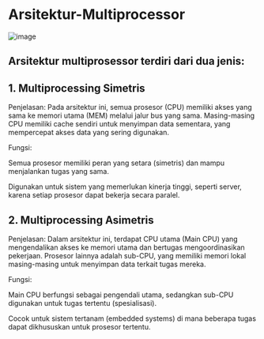 # Arsitektur-Multiprocessor
![image](https://github.com/user-attachments/assets/9d4280d0-9c48-4181-8bd7-6496e3e04990)
## Arsitektur multiprosessor terdiri dari dua jenis:
## 1. Multiprocessing Simetris
Penjelasan: Pada arsitektur ini, semua prosesor (CPU) memiliki akses yang sama ke memori utama (MEM) melalui jalur bus yang sama. Masing-masing CPU memiliki cache sendiri untuk menyimpan data sementara, yang mempercepat akses data yang sering digunakan.

Fungsi:

Semua prosesor memiliki peran yang setara (simetris) dan mampu menjalankan tugas yang sama.

Digunakan untuk sistem yang memerlukan kinerja tinggi, seperti server, karena setiap prosesor dapat bekerja secara paralel.

## 2. Multiprocessing Asimetris
Penjelasan: Dalam arsitektur ini, terdapat CPU utama (Main CPU) yang mengendalikan akses ke memori utama dan bertugas mengoordinasikan pekerjaan. Prosesor lainnya adalah sub-CPU, yang memiliki memori lokal masing-masing untuk menyimpan data terkait tugas mereka.

Fungsi:

Main CPU berfungsi sebagai pengendali utama, sedangkan sub-CPU digunakan untuk tugas tertentu (spesialisasi).

Cocok untuk sistem tertanam (embedded systems) di mana beberapa tugas dapat dikhususkan untuk prosesor tertentu.
